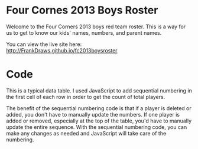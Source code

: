 # Four Cornes 2013 Boys Roster

Welcome to the Four Corners 2013 boys red team roster. This is a way for us to get to know our kids' names, numbers, and parent names.

You can view the live site here: http://FrankDraws.github.io/fc2013boysroster

# Code
This is a typical data table. I used JavaScript to add sequential numbering in the first cell of each row in order to get the count of total players. 

The benefit of the sequential numbering code is that if a player is deleted or added, you don't have to manually update the numbers. If one player is added or removed, especially at the top of the table, you'd have to manually update the entire sequence. With the sequential numbering code, you can make any changes as needed and JavaScript will take care of the numbering. 